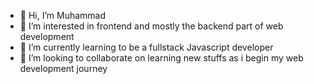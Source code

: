 - 👋 Hi, I’m Muhammad
- 👀 I’m interested in frontend and mostly the backend part of web development
- 🌱 I’m currently learning to be a fullstack Javascript developer
- 💞️ I’m looking to collaborate on learning new stuffs as i begin my web development journey
